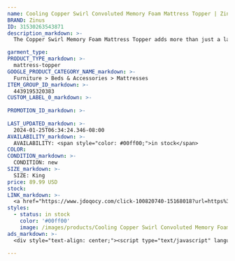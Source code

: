 ```yaml
---
name: Cooling Copper Swirl Convoluted Memory Foam Mattress Topper | Zinus 1.25" / King
BRAND: Zinus
ID: 31530263543871
description_markdown: >-
  The Copper Swirl Memory Foam Mattress Topper adds more than just a layer of supportive softness to your existing bed. With its copper infusion, this topper is made to resist moisture over time for your cleanest sleep night after night. And sleeping soundly is no sweat, as this topper is swirled with conductive copper and designed with cooling comfort curves that draw excess heat away from the body and allow air to circulate, ensuring a cooler, more optimal sleep temperature.

garment_type:
PRODUCT_TYPE_markdown: >-
  mattress-topper
GOOGLE_PRODUCT_CATEGORY_NAME_markdown: >-
  Furniture > Beds & Accessories > Mattresses
ITEM_GROUP_ID_markdown: >-
  4439195320383
CUSTOM_LABEL_0_markdown: >-
  
PROMOTION_ID_markdown: >-
  
LAST_UPDATED_markdown: >-
  2024-01-25T06:34:24.346-08:00
AVAILABILITY_markdown: >-
  AVAILABILITY: <span style="color: #00ff00;">in stock</span>
COLOR:
CONDITION_markdown: >-
  CONDITION: new
SIZE_markdown: >-
  SIZE: King
price: 89.99 USD
stock: 
LINK_markdown: >-
  <a href="https://www.jdoqocy.com/click-100820740-15168018?url=https%3A%2F%2Fwww.zinus.com%2Fproducts%2Fcopper-cooling-swirl-memory-foam-mattress-topper%3Fvariant%3D31530263543871" target="_blank" style="display: inline-block; padding: 10px 20px; font-size: 16px; text-align: center; text-decoration: none; cursor: pointer; border: 1px solid #3498db; color: #3498db; background-color: #fff; border-radius: 5px; transition: background-color 0.3s;">Go to Product</a>
styles:
  - status: in stock
    color: '#00ff00'
    image: /images/products/Cooling Copper Swirl Convoluted Memory Foam Mattress Topper _ Zinus 1.25_ _ King/4439195320383_1_3__Cooling_Copper_Swirl_Convoluted_memory_foam_mattress_Topper_1.jpg
ads_markdown: >-
  <div style="text-align: center;"><script type="text/javascript" language="javascript" src="https://www.kqzyfj.com/placeholder-53972226?target=_top&mouseover=N"></script></div>

---
```

